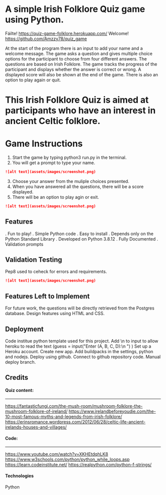 # A simple Irish Folklore Quiz game using Python.
Fáilte! https://quiz-game-folklore.herokuapp.com/
Welcome! https://github.com/Amzzy78/quiz_game

At the start of the program there is an input to add your name and a welcome message. The game asks a question and gives multiple choice options for the participant to choose from four different answers. The questions are based on Irish Folklore.
The game tracks the progress of the participant and displays whether the answer is correct or wrong. A displayed score will also be shown at the end of the game.
 There is also an option to play again or quit.

# This Irish Folklore Quiz is aimed at participants who have an interest in ancient Celtic folklore. 

# Game Instructions

1. Start the game by typing python3 run.py in the terminal.
 2. You will get a prompt to type your name.
```md
![alt text](assets/images/screenshot.png)
```
3. Choose your answer from the muliple choices presented.
4. When you have answered all the questions, there will be a score displayed.
5. There will be an option to play agin or exit.
```md
![alt text](assets/images/screenshot.png)
```

## Features
. Fun to play!
. Simple Python code
. Easy to install
. Depends only on the Python Standard Library
. Developed on Python 3.8.12
. Fully Documented
. Validation prompts

## Validation Testing
Pep8 used to ceheck for errors and requirements. 
```md
![alt text](assets/images/screenshot.png)
```
## Features Left to Implement
For future work, the questions will be directly retrieved from the Postgres database.
Design features using HTML and CSS.

## Deployment
Code institue python template used for this project.
Add \n to input to allow heroku to read the text (guess = input("Enter (A, B, C, D):\n ") )
Set up a Heroku account.
Create new app.
Add buildpacks in the settings, python and nodejs.
Deploy using github.
Connect to github repository code.
Manual deploy branch.

## Credits

   #### Quiz content:
   -------- 
https://fantasticfungi.com/the-mush-room/mushroom-folklore-the-mushroom-folklore-of-ireland/
https://www.irelandbeforeyoudie.com/the-10-most-famous-myths-and-legends-from-irish-folklore/
https://erinsromance.wordpress.com/2012/06/28/celtic-life-ancient-irelands-houses-and-villages/

   #### Code:
   -------- 
https://www.youtube.com/watch?v=XKHEtdqhLK8
https://www.w3schools.com/python/python_while_loops.asp
https://learn.codeinstitute.net/
https://realpython.com/python-f-strings/
#### Technologies 
Python












